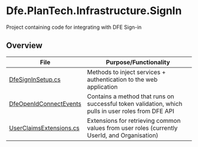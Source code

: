 # Dfe.PlanTech.Infrastructure.SignIn

Project containing code for integrating with DFE Sign-in

## Overview

| File                                                            | Purpose/Functionality                                                                              |
| --------------------------------------------------------------- | -------------------------------------------------------------------------------------------------- |
| [DfeSignInSetup.cs](./DfeSignInSetup.cs)                        | Methods to inject services + authentication to the web application                                 |
| [DfeOpenIdConnectEvents](./DfeOpenIdConnectEvents.cs)           | Contains a method that runs on successful token validation, which pulls in user roles from DFE API |
| [UserClaimsExtensions.cs](./Extensions/UserClaimsExtensions.cs) | Extensions for retrieving common values from user roles (currently UserId, and Organisation)       |

